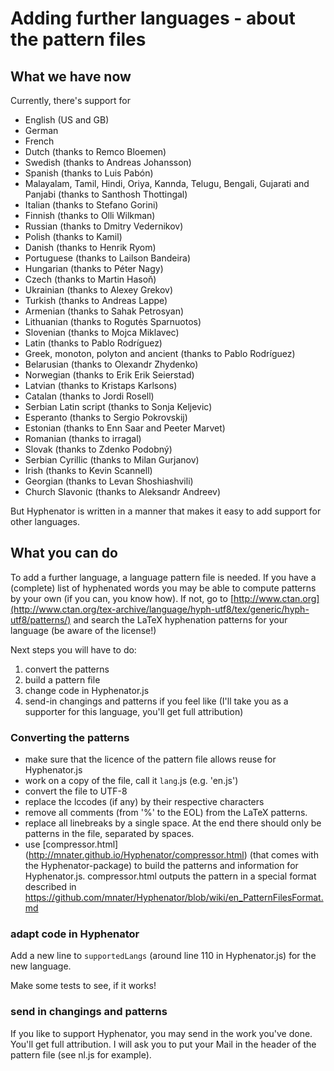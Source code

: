 # Adding further languages - about the pattern files #

## What we have now ##
Currently, there's support for
  * English (US and GB)
  * German
  * French
  * Dutch (thanks to Remco Bloemen)
  * Swedish (thanks to Andreas Johansson)
  * Spanish (thanks to Luis Pabón)
  * Malayalam, Tamil, Hindi, Oriya, Kannda, Telugu, Bengali, Gujarati and Panjabi (thanks to Santhosh Thottingal)
  * Italian (thanks to Stefano Gorini)
  * Finnish (thanks to Olli Wilkman)
  * Russian (thanks to Dmitry Vedernikov)
  * Polish (thanks to Kamil)
  * Danish (thanks to Henrik Ryom)
  * Portuguese (thanks to Lailson Bandeira)
  * Hungarian (thanks to Péter Nagy)
  * Czech  (thanks to Martin Hasoň)
  * Ukrainian (thanks to Alexey Grekov)
  * Turkish (thanks to Andreas Lappe)
  * Armenian (thanks to Sahak Petrosyan)
  * Lithuanian (thanks to Rogutės Sparnuotos)
  * Slovenian (thanks to Mojca Miklavec)
  * Latin (thanks to Pablo Rodríguez)
  * Greek, monoton, polyton and ancient (thanks to Pablo Rodríguez)
  * Belarusian (thanks to Olexandr Zhydenko)
  * Norwegian (thanks to Erik Erik Seierstad)
  * Latvian (thanks to Kristaps Karlsons)
  * Catalan (thanks to Jordi Rosell)
  * Serbian Latin script (thanks to Sonja Keljevic)
  * Esperanto (thanks to Sergio Pokrovskij)
  * Estonian (thanks to Enn Saar and Peeter Marvet)
  * Romanian (thanks to irragal)
  * Slovak (thanks to Zdenko Podobný)
  * Serbian Cyrillic (thanks to Milan Gurjanov)
  * Irish (thanks to Kevin Scannell)
  * Georgian (thanks to Levan Shoshiashvili)
  * Church Slavonic (thanks to Aleksandr Andreev)

But Hyphenator is written in a manner that makes it easy to add support for other languages.

## What you can do ##

To add a further language, a language pattern file is needed. If you have a (complete) list of hyphenated words you may be able to compute patterns by your own (if you can, you know how). If not, go to [http://www.ctan.org](http://www.ctan.org/tex-archive/language/hyph-utf8/tex/generic/hyph-utf8/patterns/) and search the LaTeX hyphenation patterns for your language (be aware of the license!)

Next steps you will have to do:
  1. convert the patterns
  2. build a pattern file
  3. change code in Hyphenator.js
  4. send-in changings and patterns if you feel like (I'll take you as a supporter for this language, you'll get full attribution)

### Converting the patterns ###

  * make sure that the licence of the pattern file allows reuse for Hyphenator.js
  * work on a copy of the file, call it `lang`.js (e.g. 'en.js')
  * convert the file to UTF-8
  * replace the lccodes (if any) by their respective characters
  * remove all comments (from '%' to the EOL) from the LaTeX patterns.
  * replace all linebreaks by a single space. At the end there should only be patterns in the file, separated by spaces.
  * use [compressor.html] (http://mnater.github.io/Hyphenator/compressor.html) (that comes with the Hyphenator-package) to build the patterns and information for Hyphenator.js. compressor.html outputs the pattern in a special format described in https://github.com/mnater/Hyphenator/blob/wiki/en_PatternFilesFormat.md


### adapt code in Hyphenator ###
Add a new line to `supportedLangs` (around line 110 in Hyphenator.js) for the new language.

Make some tests to see, if it works!

### send in changings and patterns ###
If you like to support Hyphenator, you may send in the work you've done. You'll get full attribution. I will ask you to put your Mail in the header of the pattern file (see nl.js for example).
